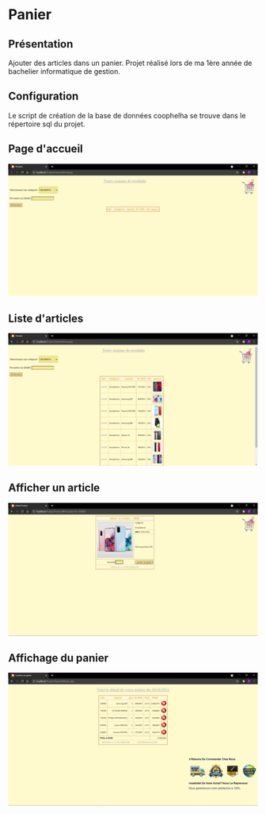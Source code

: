 # Panier

## Présentation
Ajouter des articles dans un panier.
Projet réalisé lors de ma 1ère année de bachelier informatique de gestion.

## Configuration
Le script de création de la base de données coophelha se trouve dans le répertoire sql du projet.

## Page d'accueil
<img src="/asset/accueil.png" alt="Panier: Page d'accueil"/>

## Liste d'articles
<img src="/asset/smartphone.png" alt="Panier: Liste d'articles"/>

## Afficher un article
<img src="/asset/S20.png" alt="Panier: Article"/>

## Affichage du panier
<img src="/asset/panier.png" alt="Panier"/>
